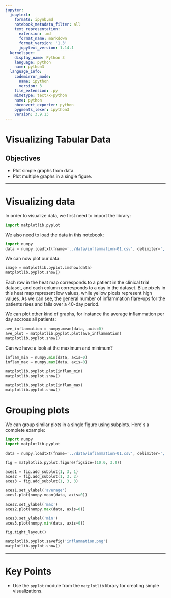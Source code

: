 ```yaml
---
jupyter:
  jupytext:
    formats: ipynb,md
    notebook_metadata_filter: all
    text_representation:
      extension: .md
      format_name: markdown
      format_version: '1.3'
      jupytext_version: 1.14.1
  kernelspec:
    display_name: Python 3
    language: python
    name: python3
  language_info:
    codemirror_mode:
      name: ipython
      version: 3
    file_extension: .py
    mimetype: text/x-python
    name: python
    nbconvert_exporter: python
    pygments_lexer: ipython3
    version: 3.9.13
---
```


# Visualizing Tabular Data
## Objectives
* Plot simple graphs from data.
* Plot multiple graphs in a single figure.

***

# Visualizing data

In order to visualize data, we first need to import the library:
```python tags=["empty"]
import matplotlib.pyplot
```

We also need to load the data in this notebook:
```python
import numpy
data = numpy.loadtxt(fname='../data/inflammation-01.csv', delimiter=',')
```

We can now plot our data:
```python
image = matplotlib.pyplot.imshow(data)
matplotlib.pyplot.show()
```
Each row in the heat map corresponds to a patient in the clinical trial dataset, and each column corresponds to a day in the dataset. Blue pixels in this heat map represent low values, while yellow pixels represent high values. As we can see, the general number of inflammation flare-ups for the patients rises and falls over a 40-day period.

We can plot other kind of graphs, for instance the average inflammation per day accross all patients:
```python
ave_inflammation = numpy.mean(data, axis=0)
ave_plot = matplotlib.pyplot.plot(ave_inflammation)
matplotlib.pyplot.show()
```

Can we have a look at the maximum and minimum?
```python
inflam_min = numpy.min(data, axis=0)
inflam_max = numpy.max(data, axis=0)

matplotlib.pyplot.plot(inflam_min)
matplotlib.pyplot.show()

matplotlib.pyplot.plot(inflam_max)
matplotlib.pyplot.show()
```

# Grouping plots
We can group similar plots in a single figure using subplots. Here's a complete example:
```python
import numpy
import matplotlib.pyplot

data = numpy.loadtxt(fname='../data/inflammation-01.csv', delimiter=',')

fig = matplotlib.pyplot.figure(figsize=(10.0, 3.0))

axes1 = fig.add_subplot(1, 3, 1)
axes2 = fig.add_subplot(1, 3, 2)
axes3 = fig.add_subplot(1, 3, 3)

axes1.set_ylabel('average')
axes1.plot(numpy.mean(data, axis=0))

axes2.set_ylabel('max')
axes2.plot(numpy.max(data, axis=0))

axes3.set_ylabel('min')
axes3.plot(numpy.min(data, axis=0))

fig.tight_layout()

matplotlib.pyplot.savefig('inflammation.png')
matplotlib.pyplot.show()
```

***
# Key Points
* Use the `pyplot` module from the `matplotlib` library for creating simple visualizations.
